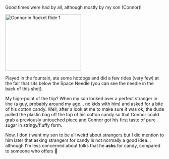 Good times were had by all, although mostly by my son (Connor)!

[<img height="180" alt="Connor in Rocket Ride 1" src="http://static.flickr.com/77/191587364_b063ff4460_m.jpg" width="240" border="0" />](http://www.flickr.com/photos/11836230@N00/191587364/ "Photo Sharing")

Played in the fountain, ate some hotdogs and did a few rides (very few) at the fair that sits below the Space Needle (you can see the needle in the back of this shot).

My high-point of the trip? When my son looked over a perfect stranger in line (a guy, probably around my age... no kids with him) and asked for a bite of his cotton candy. Well, after a look at me to make sure it was ok, the dude pulled the plastic bag off the top of his cotton candy so that Connor could grab a previously untouched piece and Connor got his first taste of pure sugar in stringy/fluffy form.

Now, I don't want my son to be all weird about strangers but I did mention to him later that asking strangers for candy is not normally a good idea... although I'm less concerned about folks that he **asks** for candy, compared to someone who offers 🙂